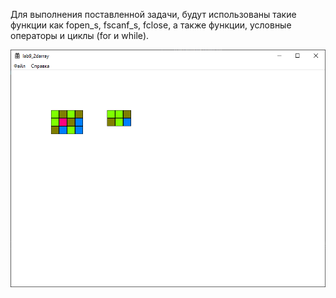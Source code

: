 Для выполнения поставленной задачи, будут использованы такие функции как fopen_s, fscanf_s, fclose, а также функции, условные операторы и циклы (for и while).

![](https://github.com/hexumee/BoPLabs/blob/main/screenshots/lab9.png?raw=true)

